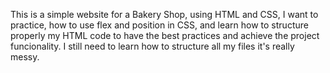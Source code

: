 This is a simple website for a Bakery Shop, using HTML and CSS, I want to practice, how to use flex and position in CSS, and learn how to structure properly my HTML code
to have the best practices and achieve the project funcionality. I still need to learn how to structure all my files it's really messy. 
